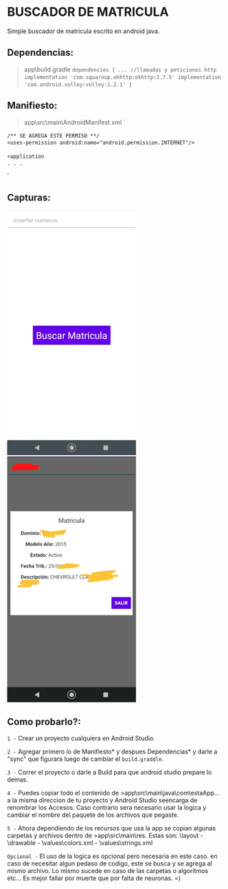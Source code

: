 # BUSCADOR DE MATRICULA

Simple buscador de matricula escrito en android java.

## Dependencias:

>app\build.gradle 
`
  dependencies {
    ...
    //llamadas y peticiones http
    implementation 'com.squareup.okhttp:okhttp:2.7.5'
    implementation 'com.android.volley:volley:1.2.1'
  }
`

## Manifiesto:

>app\src\main\AndroidManifest.xml 
` 
<manifest 
xmlns:android="http://schemas.android.com/apk/res/android" 
xmlns:tools="http://schemas.android.com/tools" 
package="tu.app">
    
    /** SE AGREGA ESTE PERMISO **/
    <uses-permission android:name="android.permission.INTERNET"/>
    
    <application
    . . .
`
 
## Capturas:
![pantallaInicial](https://github.com/Mad-Bones/android-java-stuff/blob/main/peticiones%20-%20DB%20read%20-cosas%20de%20webs/1%20-%20buscar%20matricula%20-%20java/buscaMatriA.webp)
![pantallaResultado](https://github.com/Mad-Bones/android-java-stuff/blob/main/peticiones%20-%20DB%20read%20-cosas%20de%20webs/1%20-%20buscar%20matricula%20-%20java/buscaMatriB.webp)

## Como probarlo?:

` 1 - ` Crear un proyecto cualquiera en Android Studio.

` 2 - ` Agregar primero lo de Manifiesto* y despues Dependencias* y darle a "sync" que figurara luego de cambiar el `build.graddle`.

` 3 - ` Correr el proyecto o darle a Build para que android studio prepare lo demas. 

` 4 - ` Puedes copiar todo el contenido de >app\src\main\java\com\estaApp\... a la misma direccion de tu proyecto y Android Studio seencarga de renombrar los Accesos. Caso contrario sera necesario usar la logica y cambiar el nombre del paquete de los archivos que pegaste.

` 5 - ` Ahora dependiendo de los recursos que usa la app se copian algunas carpetas y archivos dentro de >app\src\main\res. Estas son: \layout - \drawable - \values\colors.xml - \values\strings.xml

` Opcional - ` El uso de la logica es opcional pero necesaria en este caso. en caso de necesitar algun pedaso de codigo, este se busca y se agrega al mismo archivo. Lo mismo sucede en caso de las carpetas o algoritmos etc... Es mejor fallar por muerte que por falta de neuronas. =)
